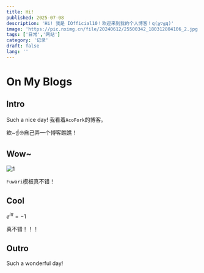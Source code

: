 ```yaml
---
title: Hi!
published: 2025-07-08
description: 'Hi! 我是 IOfficial10！欢迎来到我的个人博客！q(≧▽≦q)'
image: 'https://pic.nximg.cn/file/20240612/25500342_180312804106_2.jpg'
tags: ['日常','网站']
category: '记录'
draft: false 
lang: ''
---
```


# On My Blogs

## Intro

Such a nice day! 我看着`AcoFork`的博客。

欸~☝🤓自己弄一个博客瞧瞧！

## Wow~

![1](https://ts3.tc.mm.bing.net/th/id/OIP-C.mqs2pvcUWMr09EUoI0PKawHaE7?rs=1&pid=ImgDetMain&o=7&rm=3)

`Fuwari`模板真不错！

## Cool

$e^{i\pi}=-1$

真不错！！！

## Outro

Such a wonderful day!

